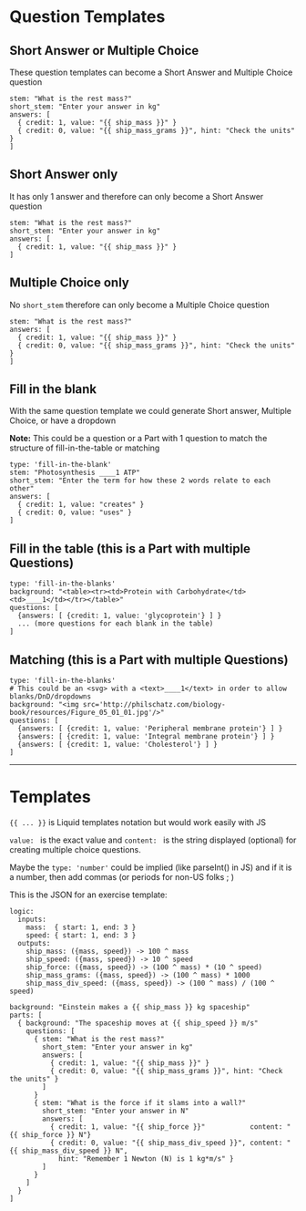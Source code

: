 # Question Templates

## Short Answer or Multiple Choice

These question templates can become a Short Answer and Multiple Choice question

    stem: "What is the rest mass?"
    short_stem: "Enter your answer in kg"
    answers: [
      { credit: 1, value: "{{ ship_mass }}" }
      { credit: 0, value: "{{ ship_mass_grams }}", hint: "Check the units" }
    ]


## Short Answer only

It has only 1 answer and therefore can only become a Short Answer question

    stem: "What is the rest mass?"
    short_stem: "Enter your answer in kg"
    answers: [
      { credit: 1, value: "{{ ship_mass }}" }
    ]

## Multiple Choice only

No `short_stem` therefore can only become a Multiple Choice question

    stem: "What is the rest mass?"
    answers: [
      { credit: 1, value: "{{ ship_mass }}" }
      { credit: 0, value: "{{ ship_mass_grams }}", hint: "Check the units" }
    ]

## Fill in the blank

With the same question template we could generate Short answer, Multiple Choice, or have a dropdown

**Note:** This could be a question or a Part with 1 question to match the structure of fill-in-the-table or matching

    type: 'fill-in-the-blank'
    stem: "Photosynthesis ____1 ATP"
    short_stem: "Enter the term for how these 2 words relate to each other"
    answers: [
      { credit: 1, value: "creates" }
      { credit: 0, value: "uses" }
    ]

## Fill in the table (this is a Part with multiple Questions)

    type: 'fill-in-the-blanks'
    background: "<table><tr><td>Protein with Carbohydrate</td><td>____1</td></tr></table>"
    questions: [
      {answers: [ {credit: 1, value: 'glycoprotein'} ] }
      ... (more questions for each blank in the table)
    ]

## Matching (this is a Part with multiple Questions)

    type: 'fill-in-the-blanks'
    # This could be an <svg> with a <text>____1</text> in order to allow blanks/DnD/dropdowns
    background: "<img src='http://philschatz.com/biology-book/resources/Figure_05_01_01.jpg'/>"
    questions: [
      {answers: [ {credit: 1, value: 'Peripheral membrane protein'} ] }
      {answers: [ {credit: 1, value: 'Integral membrane protein'} ] }
      {answers: [ {credit: 1, value: 'Cholesterol'} ] }
    ]

---

# Templates

`{{ ... }}` is Liquid templates notation but would work easily with JS

`value: ` is the exact value and `content: ` is the string displayed (optional) for creating multiple choice questions.

Maybe the `type: 'number'` could be implied (like parseInt() in JS) and if it is a number, then add commas (or periods for non-US folks ; )


This is the JSON for an exercise template:

    logic:
      inputs:
        mass:  { start: 1, end: 3 }
        speed: { start: 1, end: 3 }
      outputs:
        ship_mass: ({mass, speed}) -> 100 ^ mass
        ship_speed: ({mass, speed}) -> 10 ^ speed
        ship_force: ({mass, speed}) -> (100 ^ mass) * (10 ^ speed)
        ship_mass_grams: ({mass, speed}) -> (100 ^ mass) * 1000
        ship_mass_div_speed: ({mass, speed}) -> (100 ^ mass) / (100 ^ speed)

    background: "Einstein makes a {{ ship_mass }} kg spaceship"
    parts: [
      { background: "The spaceship moves at {{ ship_speed }} m/s"
        questions: [
          { stem: "What is the rest mass?"
            short_stem: "Enter your answer in kg"
            answers: [
              { credit: 1, value: "{{ ship_mass }}" }
              { credit: 0, value: "{{ ship_mass_grams }}", hint: "Check the units" }
            ]
          }
          { stem: "What is the force if it slams into a wall?"
            short_stem: "Enter your answer in N"
            answers: [
              { credit: 1, value: "{{ ship_force }}"           content: "{{ ship_force }} N"}
              { credit: 0, value: "{{ ship_mass_div_speed }}", content: "{{ ship_mass_div_speed }} N",
                hint: "Remember 1 Newton (N) is 1 kg*m/s" }
            ]
          }
        ]
      }
    ]
